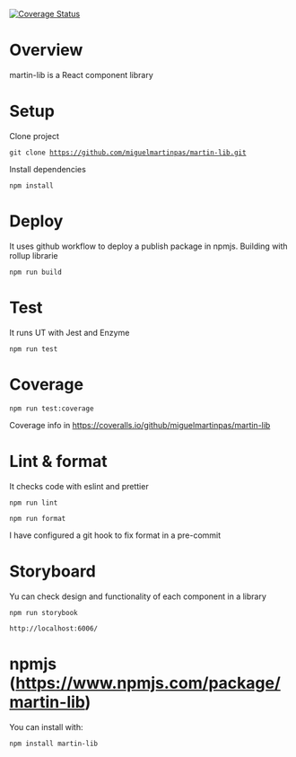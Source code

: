 [![Coverage Status](https://coveralls.io/repos/github/miguelmartinpas/martin-lib/badge.svg?branch=main)](https://coveralls.io/github/miguelmartinpas/martin-lib?branch=main)

# Overview

martin-lib is a React component library

# Setup

Clone project

<code>git clone https://github.com/miguelmartinpas/martin-lib.git</code>

Install dependencies

<code>npm install</code>

# Deploy

It uses github workflow to deploy a publish package in npmjs. Building with rollup librarie

<code>npm run build</code>

# Test

It runs UT with Jest and Enzyme

<code>npm run test</code>

# Coverage

<code>npm run test:coverage</code>

Coverage info in https://coveralls.io/github/miguelmartinpas/martin-lib

# Lint & format

It checks code with eslint and prettier

<code>npm run lint</code>

<code>npm run format</code>

I have configured a git hook to fix format in a pre-commit

# Storyboard

Yu can check design and functionality of each component in a library

<code>npm run storybook</code>

<code>http://localhost:6006/</code>

# npmjs (https://www.npmjs.com/package/martin-lib)

You can install with:

<code>npm install martin-lib</code>
